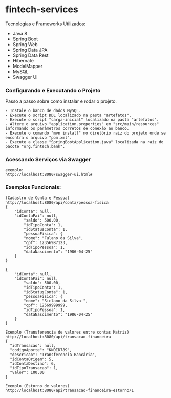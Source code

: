 # fintech-services

Tecnologias e Frameworks Utilizados:

- Java 8
- Spring Boot
- Spring Web
- Spring Data JPA
- Spring Data Rest
- Hibernate
- ModelMapper
- MySQL
- Swagger UI

### Configurando e Executando o Projeto

Passo a passo sobre como instalar e rodar o projeto.

```
- Instale o banco de dados MySQL.
- Execute o script DDL localizado na pasta "artefatos".
- Execute o script "carga-inicial" localizado na pasta "artefatos".
- Altere o arquivo "application.properties" em "src/main/resources" informando os parâmetros corretos de conexão ao banco.
- Execute o comando "mvn install" no diretório raiz do projeto onde se encontra o arquivo "pom.xml".
- Execute a classe "SpringBootApplication.java" localizada na raiz do pacote "org.fintech.bank".
```

### Acessando Serviços via Swagger

```
exemplo:
http://localhost:8080/swagger-ui.html#
```

### Exemplos Funcionais:

```
(Cadastro de Conta e Pessoa)
http://localhost:8080/api/conta/pessoa-fisica
{
	"idConta": null,
	"idContaPai": null,
        "saldo": 500.00,
        "idTipoConta": 1,
        "idStatusConta": 1,
        "pessoaFisica": {
        "nome": "Fulano da Silva",
        "cpf": 12356987123,
        "idTipoPessoa": 1,
        "dataNascimento": "1986-04-25"
    }
}

{
	"idConta": null,
	"idContaPai": null,
        "saldo": 500.00,
        "idTipoConta": 1,
        "idStatusConta": 1,
        "pessoaFisica": {
        "nome": "Siclano da Silva ",
        "cpf": 12569999999,
        "idTipoPessoa": 1,
        "dataNascimento": "1986-04-25"
    }
}
```

```
Exemplo (Transferencia de valores entre contas Matriz)
http://localhost:8080/api/transacao-financeira
{
  "idTransacao": null,
  "codigoAporte": "KNDID789",
  "descricao": "Transferencia Bancária",
  "idContaOrigem": 5,
  "idContaDestino": 6,
  "idTipoTransacao": 1,
  "valor": 100.00
}

```
```
Exemplo (Estorno de valores)
http://localhost:8080/api/transacao-financeira-estorno/1
```
